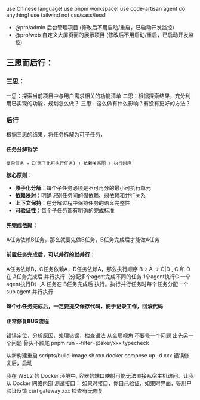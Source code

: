 use Chinese language!
use pnpm workspace!
use code-artisan agent do anything! 
use tailwind not css/sass/less!

- @pro/admin 后台管理项目 (修改后不用启动/重启，已启动开发监控)
- @pro/web 自定义大屏页面的展示项目 (修改后不用启动/重启，已启动开发监控)

## 三思而后行：

### 三思：

一思：探索当前项目中与用户需求相关的功能清单
二思：根据探索结果，充分利用已实现的功能，规划怎么做？
三思：这么做有什么影响？有没有更好的方法？


### 后行
根据三思的结果，将任务拆解为可子任务，



#### 任务分解哲学
```
复杂任务 = Σ(原子化可执行任务) + 依赖关系图 + 执行时序
```

**核心原则**：
- **原子化分解**：每个子任务必须是不可再分的最小可执行单元
- **依赖映射**：明确识别任务间的强依赖、弱依赖和并行关系
- **上下文保持**：在分解过程中保持任务的语义完整性
- **可验证性**：每个子任务都有明确的完成标准


#### 先完成依赖：

A任务依赖B任务，那么就要先做B任务，B任务完成后才能做A任务

#### 前置任务完成后，可以并行的就并行：

A任务依赖B，C任务依赖A，D任务依赖A，那么执行顺序 B-> A -> C|D , C 和 D 在 A任务完成后 并行执行（分配多个agent完成不同的任务 1个agent执行C 一个agent执行D）,A 任务在 B任务完成后 执行。执行并行任务时每个任务分配一个 sub agent 并行执行

#### 每个小任务完成后，一定要提交保存代码，便于记录工作，回滚代码

#### 正常修复BUG流程
错误定位，分析原因，处理错误，检查语法
从全局视角 不要修一个问题 出先另一个问题 骨头不顾尾
pnpm run --filter=@sker/xxx typecheck

从新构建重启
scripts/build-image.sh xxx
docker compose up -d xxx 错误修复后，启动

我在 WSL2 的 Docker 环境中, 容器的端口映射可能无法直接从宿主机访问。让我从 Docker 网络内部 测试接口：
如果时接口，你自己验证，如果时界面，等用户验证反馈
curl gateway xxx 检查有无修复